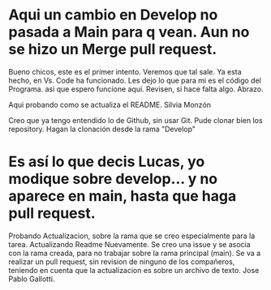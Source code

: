 # Aqui un cambio en Develop no pasada a Main para q vean. Aun no se hizo un Merge pull request.
Bueno chicos, este es el primer intento. Veremos que tal sale. Ya esta hecho, en Vs. Code ha funcionado. Les dejo lo que para mi es el código del Programa. asi que espero funcione aquí. Revisen, si hace falta algo. Abrazo.

Aqui probando como se actualiza el README. Silvia Monzón

Creo que ya tengo entendido lo de Github, sin usar Git.
Pude clonar bien los repository. Hagan la clonación desde la rama "Develop"
# Es así lo que decis Lucas, yo modique sobre develop... y no aparece en main, hasta que haga pull request.

Probando Actualizacion, sobre la rama que se creo especialmente para la tarea. 
Actualizando Readme Nuevamente. 
Se creo una issue y se asocia con la rama creada, para no trabajar sobre la rama principal (main). 
Se va a realizar un pull request, sin revision de ninguno de los compañeros, teniendo en cuenta que la actualizacion es sobre un archivo de texto. 
Jose Pablo Gallotti. 
